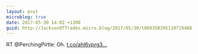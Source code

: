```yaml
---
layout: post
microblog: true
date: 2017-05-30 14:02 +1300
guid: http://JacksonOfTrades.micro.blog/2017/05/30/t869358395110719488.html
---
```

RT @PerchingPirtle: Oh. [t.co/ahl6vprg3...](https://t.co/ahl6vprg3i)
